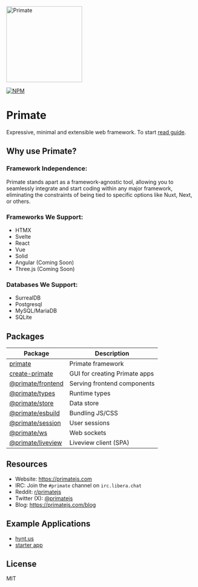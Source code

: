 <img src="https://raw.githubusercontent.com/primatejs/primate/master/assets/logo.svg" alt="Primate" width="200"/>


[![NPM](https://nodei.co/npm/primate.png)](https://nodei.co/npm/primate/)

# Primate

Expressive, minimal and extensible web framework. To start [read guide].

## Why use Primate?

### Framework Independence:

Primate stands apart as a framework-agnostic tool, allowing you to seamlessly integrate and start coding within any major framework, eliminating the constraints of being tied to specific options like Nuxt, Next, or others.

### Frameworks We Support:

- HTMX
- Svelte
- React
- Vue
- Solid
- Angular (Coming Soon)
- Three.js (Coming Soon)

### Databases We Support:

- SurrealDB
- Postgresql
- MySQL/MariaDB
- SQLite

## Packages

| Package                                     | Description                   |
|---------------------------------------------|-------------------------------|
|[primate](packages/primate)                  | Primate framework             |
|[create-primate](packages/create-primate)    | GUI for creating Primate apps |
|[@primate/frontend](packages/frontend)       | Serving frontend components   |
|[@primate/types](packages/types)             | Runtime types                 |
|[@primate/store](packages/store)             | Data store                    |
|[@primate/esbuild](packages/esbuild)         | Bundling JS/CSS               |
|[@primate/session](packages/session)         | User sessions                 |
|[@primate/ws](packages/ws)                   | Web sockets                   |
|[@primate/liveview](packages/liveview)       | Liveview client (SPA)         |

## Resources

* Website: https://primatejs.com
* IRC: Join the `#primate` channel on `irc.libera.chat`
* Reddit: [r/primatejs](https://reddit.com/r/primatejs)
* Twitter (X): [@primatejs](https://x.com/primatejs)
* Blog: https://primatejs.com/blog


## Example Applications

- [hynt.us](https://github.com/profullstack/hynt-web)
- [starter app](https://github.com/primatejs/app)

## License

MIT

[read guide]: https://primatejs.com/guide/getting-started

